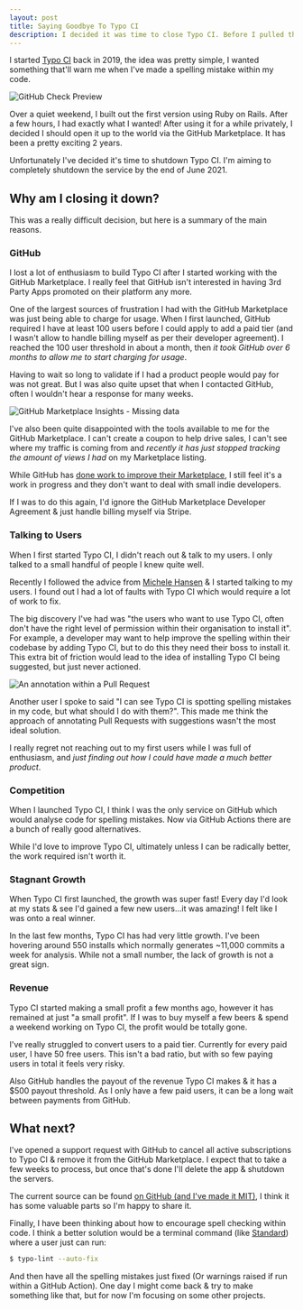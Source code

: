 ```yaml
---
layout: post
title: Saying Goodbye To Typo CI
description: I decided it was time to close Typo CI. Before I pulled the plug, I want to document why it failed.
---
```


I started [Typo CI](https://typoci.com/) back in 2019, the idea was pretty simple, I wanted something that'll warn me when I've made a spelling mistake within my code.

![GitHub Check Preview](/2021/05/typo-ci-preview.png)

Over a quiet weekend, I built out the first version using Ruby on Rails. After a few hours, I had exactly what I wanted! After using it for a while privately, I decided I should open it up to the world via the GitHub Marketplace. It has been a pretty exciting 2 years.

Unfortunately I've decided it's time to shutdown Typo CI. I'm aiming to completely shutdown the service by the end of June 2021.

## Why am I closing it down?

This was a really difficult decision, but here is a summary of the main reasons.

### GitHub

I lost a lot of enthusiasm to build Typo CI after I started working with the GitHub Marketplace. I really feel that GitHub isn't interested in having 3rd Party Apps promoted on their platform any more.

One of the largest sources of frustration I had with the GitHub Marketplace was just being able to charge for usage. When I first launched, GitHub required I have at least 100 users before I could apply to add a paid tier (and I wasn't allow to handle billing myself as per their developer agreement). I reached the 100 user threshold in about a month, then *it took GitHub over 6 months to allow me to start charging for usage*.

Having to wait so long to validate if I had a product people would pay for was not great. But I was also quite upset that when I contacted GitHub, often I wouldn't hear a response for many weeks.

![GitHub Marketplace Insights - Missing data](/2021/05/typo-ci-stats.png)

I've also been quite disappointed with the tools available to me for the GitHub Marketplace. I can't create a coupon to help drive sales, I can't see where my traffic is coming from and _recently it has just stopped tracking the amount of views I had_ on my Marketplace listing.

While GitHub has [done work to improve their Marketplace](https://github.blog/2021-02-04-github-reduces-marketplace-transaction-fees-revamps-technology-partner-program/), I still feel it's a work in progress and they don't want to deal with small indie developers.

If I was to do this again, I'd ignore the GitHub Marketplace Developer Agreement & just handle billing myself via Stripe.

### Talking to Users

When I first started Typo CI, I didn't reach out & talk to my users. I only talked to a small handful of people I knew quite well.

Recently I followed the advice from [Michele Hansen](https://twitter.com/mjwhansen/status/1388246809211031552) & I started talking to my users. I found out I had a lot of faults with Typo CI which would require a lot of work to fix.

The big discovery I've had was "the users who want to use Typo CI, often don't have the right level of permission within their organisation to install it". For example, a developer may want to help improve the spelling within their codebase by adding Typo CI, but to do this they need their boss to install it. This extra bit of friction would lead to the idea of installing Typo CI being suggested, but just never actioned.

![An annotation within a Pull Request](/2021/05/typo-ci-annotation.png)

Another user I spoke to said "I can see Typo CI is spotting spelling mistakes in my code, but what should I do with them?". This made me think the approach of annotating Pull Requests with suggestions wasn't the most ideal solution.

I really regret not reaching out to my first users while I was full of enthusiasm, and _just finding out how I could have made a much better product_.

### Competition

When I launched Typo CI, I think I was the only service on GitHub which would analyse code for spelling mistakes. Now via GitHub Actions there are a bunch of really good alternatives.

While I'd love to improve Typo CI, ultimately unless I can be radically better, the work required isn't worth it.

### Stagnant Growth

When Typo CI first launched, the growth was super fast! Every day I'd look at my stats & see I'd gained a few new users...it was amazing! I felt like I was onto a real winner.

In the last few months, Typo CI has had very little growth. I've been hovering around 550 installs which normally generates ~11,000 commits a week for analysis. While not a small number, the lack of growth is not a great sign.

### Revenue

Typo CI started making a small profit a few months ago, however it has remained at just "a small profit". If I was to buy myself a few beers & spend a weekend working on Typo CI, the profit would be totally gone.

I've really struggled to convert users to a paid tier. Currently for every paid user, I have 50 free users. This isn't a bad ratio, but with so few paying users in total it feels very risky.

Also GitHub handles the payout of the revenue Typo CI makes & it has a $500 payout threshold. As I only have a few paid users, it can be a long wait between payments from GitHub.

## What next?

I've opened a support request with GitHub to cancel all active subscriptions to Typo CI & remove it from the GitHub Marketplace. I expect that to take a few weeks to process, but once that's done I'll delete the app & shutdown the servers.

The current source can be found [on GitHub (and I've made it MIT)](https://github.com/TypoCI/Marketplace-App), I think it has some valuable parts so I'm happy to share it.

Finally, I have been thinking about how to encourage spell checking within code. I think a better solution would be a terminal command (like [Standard](https://github.com/testdouble/standard)) where a user just can run:

```bash
$ typo-lint --auto-fix
```

And then have all the spelling mistakes just fixed (Or warnings raised if run within a GitHub Action). One day I might come back & try to make something like that, but for now I'm focusing on some other projects.
